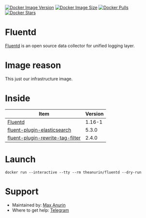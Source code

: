 [![Docker Image Version](https://img.shields.io/docker/v/theanurin/fluentd?sort=date&label=Version)](https://hub.docker.com/r/theanurin/fluentd/tags)
[![Docker Image Size](https://img.shields.io/docker/image-size/theanurin/fluentd?label=Image%20Size)](https://hub.docker.com/r/theanurin/fluentd/tags)
[![Docker Pulls](https://img.shields.io/docker/pulls/theanurin/fluentd?label=Pulls)](https://hub.docker.com/r/theanurin/fluentd)
[![Docker Stars](https://img.shields.io/docker/stars/theanurin/fluentd?label=Docker%20Stars)](https://hub.docker.com/r/theanurin/fluentd)

# Fluentd

[Fluentd](https://www.fluentd.org/) is an open source data collector for unified logging layer.

# Image reason

This just our infrastructure image.

# Inside

| Item                                                                                            | Version  |
|-------------------------------------------------------------------------------------------------|----------|
| [Fluentd](https://www.fluentd.org/)                                                             | 1.16-1   |
| [fluent-plugin-elasticsearch](https://rubygems.org/gems/fluent-plugin-elasticsearch)            | 5.3.0    |
| [fluent-plugin-rewrite-tag-filter](https://rubygems.org/gems/fluent-plugin-rewrite-tag-filter)  | 2.4.0    |

# Launch

```shell
docker run --interactive --tty --rm theanurin/fluentd --dry-run
```


# Support

* Maintained by: [Max Anurin](https://anurin.name/)
* Where to get help: [Telegram](https://t.me/theanurin)
